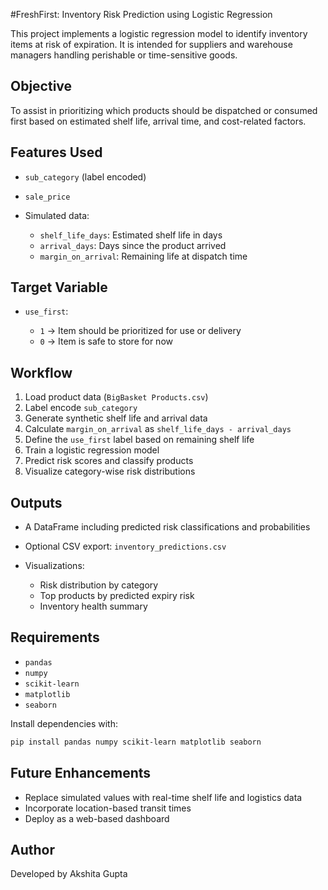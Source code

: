 #FreshFirst: Inventory Risk Prediction using Logistic Regression

This project implements a logistic regression model to identify inventory items at risk of expiration. It is intended for suppliers and warehouse managers handling perishable or time-sensitive goods.

## Objective

To assist in prioritizing which products should be dispatched or consumed first based on estimated shelf life, arrival time, and cost-related factors.

## Features Used

* `sub_category` (label encoded)
* `sale_price`
* Simulated data:

  * `shelf_life_days`: Estimated shelf life in days
  * `arrival_days`: Days since the product arrived
  * `margin_on_arrival`: Remaining life at dispatch time

## Target Variable

* `use_first`:

  * `1` → Item should be prioritized for use or delivery
  * `0` → Item is safe to store for now

## Workflow

1. Load product data (`BigBasket Products.csv`)
2. Label encode `sub_category`
3. Generate synthetic shelf life and arrival data
4. Calculate `margin_on_arrival` as `shelf_life_days - arrival_days`
5. Define the `use_first` label based on remaining shelf life
6. Train a logistic regression model
7. Predict risk scores and classify products
8. Visualize category-wise risk distributions

## Outputs

* A DataFrame including predicted risk classifications and probabilities
* Optional CSV export: `inventory_predictions.csv`
* Visualizations:

  * Risk distribution by category
  * Top products by predicted expiry risk
  * Inventory health summary

## Requirements

* `pandas`
* `numpy`
* `scikit-learn`
* `matplotlib`
* `seaborn`

Install dependencies with:

```bash
pip install pandas numpy scikit-learn matplotlib seaborn
```

## Future Enhancements

* Replace simulated values with real-time shelf life and logistics data
* Incorporate location-based transit times
* Deploy as a web-based dashboard

## Author

Developed by Akshita Gupta
